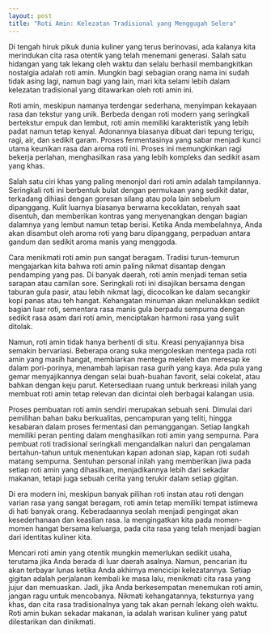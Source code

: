 ```yaml
---
layout: post
title: "Roti Amin: Kelezatan Tradisional yang Menggugah Selera"
---
```


Di tengah hiruk pikuk dunia kuliner yang terus berinovasi, ada kalanya kita merindukan cita rasa otentik yang telah menemani generasi. Salah satu hidangan yang tak lekang oleh waktu dan selalu berhasil membangkitkan nostalgia adalah roti amin. Mungkin bagi sebagian orang nama ini sudah tidak asing lagi, namun bagi yang lain, mari kita selami lebih dalam kelezatan tradisional yang ditawarkan oleh roti amin ini.

Roti amin, meskipun namanya terdengar sederhana, menyimpan kekayaan rasa dan tekstur yang unik. Berbeda dengan roti modern yang seringkali bertekstur empuk dan lembut, roti amin memiliki karakteristik yang lebih padat namun tetap kenyal. Adonannya biasanya dibuat dari tepung terigu, ragi, air, dan sedikit garam. Proses fermentasinya yang sabar menjadi kunci utama keunikan rasa dan aroma roti ini. Proses ini memungkinkan ragi bekerja perlahan, menghasilkan rasa yang lebih kompleks dan sedikit asam yang khas.

Salah satu ciri khas yang paling menonjol dari roti amin adalah tampilannya. Seringkali roti ini berbentuk bulat dengan permukaan yang sedikit datar, terkadang dihiasi dengan goresan silang atau pola lain sebelum dipanggang. Kulit luarnya biasanya berwarna kecoklatan, renyah saat disentuh, dan memberikan kontras yang menyenangkan dengan bagian dalamnya yang lembut namun tetap berisi. Ketika Anda membelahnya, Anda akan disambut oleh aroma roti yang baru dipanggang, perpaduan antara gandum dan sedikit aroma manis yang menggoda.

Cara menikmati roti amin pun sangat beragam. Tradisi turun-temurun mengajarkan kita bahwa roti amin paling nikmat disantap dengan pendamping yang pas. Di banyak daerah, roti amin menjadi teman setia sarapan atau camilan sore. Seringkali roti ini disajikan bersama dengan taburan gula pasir, atau lebih nikmat lagi, dicocolkan ke dalam secangkir kopi panas atau teh hangat. Kehangatan minuman akan melunakkan sedikit bagian luar roti, sementara rasa manis gula berpadu sempurna dengan sedikit rasa asam dari roti amin, menciptakan harmoni rasa yang sulit ditolak.

Namun, roti amin tidak hanya berhenti di situ. Kreasi penyajiannya bisa semakin bervariasi. Beberapa orang suka mengoleskan mentega pada roti amin yang masih hangat, membiarkan mentega meleleh dan meresap ke dalam pori-porinya, menambah lapisan rasa gurih yang kaya. Ada pula yang gemar menyajikannya dengan selai buah-buahan favorit, selai cokelat, atau bahkan dengan keju parut. Ketersediaan ruang untuk berkreasi inilah yang membuat roti amin tetap relevan dan dicintai oleh berbagai kalangan usia.

Proses pembuatan roti amin sendiri merupakan sebuah seni. Dimulai dari pemilihan bahan baku berkualitas, pencampuran yang teliti, hingga kesabaran dalam proses fermentasi dan pemanggangan. Setiap langkah memiliki peran penting dalam menghasilkan roti amin yang sempurna. Para pembuat roti tradisional seringkali mengandalkan naluri dan pengalaman bertahun-tahun untuk menentukan kapan adonan siap, kapan roti sudah matang sempurna. Sentuhan personal inilah yang memberikan jiwa pada setiap roti amin yang dihasilkan, menjadikannya lebih dari sekadar makanan, tetapi juga sebuah cerita yang terukir dalam setiap gigitan.

Di era modern ini, meskipun banyak pilihan roti instan atau roti dengan varian rasa yang sangat beragam, roti amin tetap memiliki tempat istimewa di hati banyak orang. Keberadaannya seolah menjadi pengingat akan kesederhanaan dan keaslian rasa. Ia mengingatkan kita pada momen-momen hangat bersama keluarga, pada cita rasa yang telah menjadi bagian dari identitas kuliner kita.

Mencari roti amin yang otentik mungkin memerlukan sedikit usaha, terutama jika Anda berada di luar daerah asalnya. Namun, pencarian itu akan terbayar lunas ketika Anda akhirnya mencicipi kelezatannya. Setiap gigitan adalah perjalanan kembali ke masa lalu, menikmati cita rasa yang jujur dan memuaskan. Jadi, jika Anda berkesempatan menemukan roti amin, jangan ragu untuk mencobanya. Nikmati kehangatannya, teksturnya yang khas, dan cita rasa tradisionalnya yang tak akan pernah lekang oleh waktu. Roti amin bukan sekadar makanan, ia adalah warisan kuliner yang patut dilestarikan dan dinikmati.
